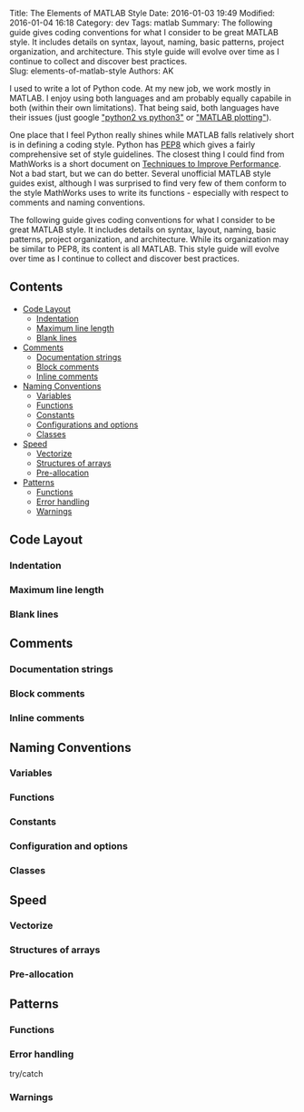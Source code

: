 Title: The Elements of MATLAB Style 
Date: 2016-01-03 19:49
Modified: 2016-01-04 16:18
Category: dev
Tags: matlab
Summary: The following guide gives coding conventions for what I consider to be great MATLAB style. It includes details on syntax, layout, naming, basic patterns, project organization, and architecture. This style guide will evolve over time as I continue to collect and discover best practices.  
Slug: elements-of-matlab-style
Authors: AK

I used to write a lot of Python code. At my new job, we work mostly in MATLAB. I enjoy using both languages and am probably equally capabile in both (within their own limitations). That being said, both languages have their issues (just google ["python2 vs python3"](https://www.google.com/search?q=python2+vs+python3) or ["MATLAB plotting"](https://www.google.com/search?q=matlab+plotting)).

One place that I feel Python really shines while MATLAB falls relatively short is in defining a coding style. Python has [PEP8](https://www.python.org/dev/peps/pep-0008/) which gives a fairly comprehensive set of style guidelines. The closest thing I could find from MathWorks is a short document on [Techniques to Improve Performance](http://www.mathworks.com/help/matlab/matlab_prog/techniques-for-improving-performance.html). Not a bad start, but we can do better. Several unofficial MATLAB style guides exist, although I was surprised to find very few of them conform to the style MathWorks uses to write its functions - especially with respect to comments and naming conventions.

The following guide gives coding conventions for what I consider to be great MATLAB style. It includes details on syntax, layout, naming, basic patterns, project organization, and architecture. While its organization may be similar to PEP8, its content is all MATLAB. This style guide will evolve over time as I continue to collect and discover best practices. 


## Contents
* [Code Layout](#code-layout)
    * [Indentation](#intentation)
    * [Maximum line length](#maximum-line-length)
    * [Blank lines](#blank-lines)
* [Comments](#comments)
    * [Documentation strings](#documentation-strings)
    * [Block comments](#block-comments)
    * [Inline comments](#inline-comments)
* [Naming Conventions](#naming-conventions)
    * [Variables](#variables)
    * [Functions](#functions)
    * [Constants](#constants)
    * [Configurations and options](#configuration-and-options)
    * [Classes](#classes)
* [Speed](#speed)
    * [Vectorize](#vectorize)
    * [Structures of arrays](#structures-of-arrays)
    * [Pre-allocation](#pre-allocation)
* [Patterns](#patterns)
    * [Functions](#functions)
    * [Error handling](#error-handling)
    * [Warnings](#warnings)



## <a name="code-layout"></a>Code Layout  

### <a name="indentation"></a>Indentation


### <a name="maximum-line-length"></a>Maximum line length


### <a name="blank-lines"></a>Blank lines


## <a name="comments"></a>Comments

### <a name="documentation-strings"></a>Documentation strings


### <a name="block-comments"></a>Block comments


### <a name="inline-comments"></a>Inline comments


## <a name="naming-conventions"></a>Naming Conventions 

### <a name="variables"></a>Variables
### <a name="functions"></a>Functions
### <a name="constants"></a>Constants
### <a name="configuration-and-options"></a>Configuration and options
### <a name="classes"></a>Classes

## <a name="speed"></a>Speed

### <a name="vectorize"></a>Vectorize
### <a name="structures-of-arrays"></a>Structures of arrays
### <a name="pre-allocation"></a>Pre-allocation

## <a name="patterns"></a>Patterns

### <a name="functions"></a>Functions
### <a name="error-handling"></a>Error handling
try/catch

### <a name="warnings"></a>Warnings

